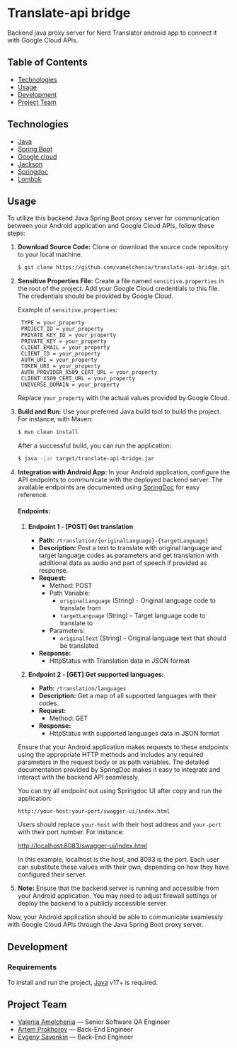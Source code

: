 # Translate-api bridge
Backend java proxy server for Nerd Translator android app to connect it with Google Cloud APIs. 

## Table of Contents
- [Technologies](#technologies)
- [Usage](#usage)
- [Development](#development)
- [Project Team](#project-team)

## Technologies
- [Java](https://java.com/)
- [Spring Boot](https://spring.io/projects/spring-boot/)
- [Google cloud](https://cloud.google.com/)
- [Jackson](https://github.com/FasterXML/jackson)
- [Springdoc](https://springdoc.org/)
- [Lombok](https://projectlombok.org/)

## Usage
To utilize this backend Java Spring Boot proxy server for communication between your Android application and Google Cloud APIs, follow these steps:

1. **Download Source Code:**
   Clone or download the source code repository to your local machine.

   ```bash
   $ git clone https://github.com/vamelchenia/translate-api-bridge.git
   ```

2. **Sensitive Properties File:**
   Create a file named `sensitive.properties` in the root of the project. Add your Google Cloud credentials to this file. The credentials should be provided by Google Cloud.

   Example of `sensitive.properties`:

   ```properties
    TYPE = your_property
    PROJECT_ID = your_property
    PRIVATE_KEY_ID = your_property
    PRIVATE_KEY = your_property
    CLIENT_EMAIL = your_property
    CLIENT_ID = your_property
    AUTH_URI = your_property
    TOKEN_URI = your_property
    AUTH_PROVIDER_X509_CERT_URL = your_property
    CLIENT_X509_CERT_URL = your_property
    UNIVERSE_DOMAIN = your_property
   ```

   Replace `your_property` with the actual values provided by Google Cloud.  

3. **Build and Run:**
   Use your preferred Java build tool to build the project. For instance, with Maven:

   ```bash
   $ mvn clean install
   ```

   After a successful build, you can run the application:

   ```bash
   $ java -jar target/translate-api-bridge.jar
   ```

4. **Integration with Android App:**
    In your Android application, configure the API endpoints to communicate with the deployed backend server. The available endpoints are documented using [SpringDoc](https://springdoc.org/) for easy reference.

    #### Endpoints:

   1. **Endpoint 1 - [POST] Get translation**
       - **Path:** `/translation/{originalLanguage}-{targetLanguage}`
       - **Description:** Post a text to translate with original language and target language codes as parameters and get translation with additional data as audio and part of speech if provided as response.
       - **Request:**
           - Method: POST
           - Path Variable:
               - `originalLanguage` (String) - Original language code to translate from
               - `targetLanguage` (String) - Target language code to translate to
           - Parameters:
               - `originalText` (String) - Original language text that should be translated
       - **Response:**
           - HttpStatus with Translation data in JSON format

   2. **Endpoint 2 - [GET] Get supported languages:**
       - **Path:** `/translation/languages`
       - **Description:** Get a map of all supported languages with their codes.
       - **Request:**
           - Method: GET
       - **Response:**
           - HttpStatus with supported languages data in JSON format

    Ensure that your Android application makes requests to these endpoints using the appropriate HTTP methods and includes any required parameters in the request body or as path variables. The detailed documentation provided by SpringDoc makes it easy to integrate and interact with the backend API seamlessly.
    
    You can try all endpoint out using Springdoc UI after copy and run the application:

   ```
   http://your-host:your-port/swagger-ui/index.html
   ``` 
   Users should replace ``your-host`` with their host address and ``your-port`` with their port number. For instance:

    <http://localhost:8083/swagger-ui/index.html>

    In this example, localhost is the host, and 8083 is the port. Each user can substitute these values with their own, depending on how they have configured their server.  
5. **Note:** Ensure that the backend server is running and accessible from your Android application. You may need to adjust firewall settings or deploy the backend to a publicly accessible server.

Now, your Android application should be able to communicate seamlessly with Google Cloud APIs through the Java Spring Boot proxy server.

## Development

### Requirements
To install and run the project, [Java](https://java.com/) v17+ is required.

## Project Team

- [Valeriia Amelchenia](https://github.com/vamelchenia) — Senior Software QA Engineer
- [Artem Prokhorov](https://github.com/Electron3D) — Back-End Engineer
- [Evgeny Savonkin](https://github.com/evgenysavonkin) — Back-End Engineer